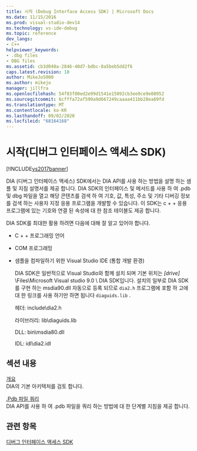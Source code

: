 ```yaml
---
title: 시작 (Debug Interface Access SDK) | Microsoft Docs
ms.date: 11/15/2016
ms.prod: visual-studio-dev14
ms.technology: vs-ide-debug
ms.topic: reference
dev_langs:
- C++
helpviewer_keywords:
- .dbg files
- DBG files
ms.assetid: cb3d040a-2846-40d7-bdbc-8a5beb5dd2f6
caps.latest.revision: 18
author: MikeJo5000
ms.author: mikejo
manager: jillfra
ms.openlocfilehash: 54f83f00ed2e99d1541e15092cb3ee0ce9e08952
ms.sourcegitcommit: 6cfffa72af599a9d667249caaaa411bb28ea69fd
ms.translationtype: MT
ms.contentlocale: ko-KR
ms.lasthandoff: 09/02/2020
ms.locfileid: "68164168"
---
```

# <a name="getting-started-debug-interface-access-sdk"></a>시작(디버그 인터페이스 액세스 SDK)
[!INCLUDE[vs2017banner](../../includes/vs2017banner.md)]

DIA (디버그 인터페이스 액세스) SDK에서는 DIA API를 사용 하는 방법을 설명 하는 샘플 및 지침 설명서를 제공 합니다. DIA SDK의 인터페이스 및 메서드를 사용 하 여 .pdb 및 dbg 파일을 열고 해당 콘텐츠를 검색 하 여 기호, 값, 특성, 주소 및 기타 디버깅 정보를 검색 하는 사용자 지정 응용 프로그램을 개발할 수 있습니다. 이 SDK는 c + + 응용 프로그램에 있는 기호와 연결 된 속성에 대 한 참조 테이블도 제공 합니다.  
  
 DIA SDK를 최대한 활용 하려면 다음에 대해 잘 알고 있어야 합니다.  
  
- C + + 프로그래밍 언어  
  
- COM 프로그래밍  
  
- 샘플을 컴파일하기 위한 Visual Studio IDE (통합 개발 환경)  
  
  DIA SDK은 일반적으로 Visual Studio와 함께 설치 되며 기본 위치는 *[drive]* \Files\Microsoft Visual studio 9.0 \ DIA SDK입니다. 설치의 일부로 DIA SDK를 구현 하는 msdia90.dll 자동으로 등록 되므로 `dia2.h` 프로그램에 포함 하 고에 대 한 링크를 사용 하기만 하면 됩니다 `diaguids.lib` .  
  
  헤더: include\dia2.h  
  
  라이브러리: lib\diaguids.lib  
  
  DLL: bin\msdia80.dll  
  
  IDL: idl\dia2.idl  
  
## <a name="in-this-section"></a>섹션 내용  
 [개요](../../debugger/debug-interface-access/overview-debug-interface-access-sdk.md)  
 DIA의 기본 아키텍처를 검토 합니다.  
  
 [.Pdb 파일 쿼리](../../debugger/debug-interface-access/querying-the-dot-pdb-file.md)  
 DIA API를 사용 하 여 .pdb 파일을 쿼리 하는 방법에 대 한 단계별 지침을 제공 합니다.  
  
## <a name="see-also"></a>관련 항목  
 [디버그 인터페이스 액세스 SDK](../../debugger/debug-interface-access/debug-interface-access-sdk.md)
